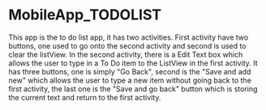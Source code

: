 # MobileApp_TODOLIST
This app is the to do list app, it has two activities.  First activity have two buttons, 
one used to go onto the second activity and second is used to clear the listView.  In the second activity,
there is a Edit Text box which allows the user to type in a To Do item to the ListView in the first activity. 
It has three buttons, one is simply "Go Back", second is the "Save and add new" which allows the user to type a new 
item without going back to the first activity, the last one is the "Save and go back" button which is storing the current text and return to the first activity.
